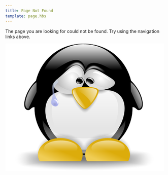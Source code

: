 ```yaml
---
title: Page Not Found
template: page.hbs
---
```


The page you are looking for could not be found. Try using the navigation links above.

![Doh!](sad-penguin.png "You made the penguin cry")